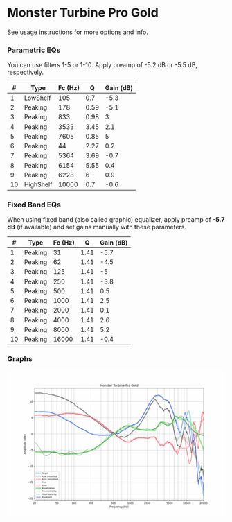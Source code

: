 # Monster Turbine Pro Gold
See [usage instructions](https://github.com/jaakkopasanen/AutoEq#usage) for more options and info.

### Parametric EQs
You can use filters 1-5 or 1-10. Apply preamp of -5.2 dB or -5.5 dB, respectively.

|   # | Type      |   Fc (Hz) |    Q |   Gain (dB) |
|-----|-----------|-----------|------|-------------|
|   1 | LowShelf  |       105 | 0.7  |        -5.3 |
|   2 | Peaking   |       178 | 0.59 |        -5.1 |
|   3 | Peaking   |       833 | 0.98 |         3   |
|   4 | Peaking   |      3533 | 3.45 |         2.1 |
|   5 | Peaking   |      7605 | 0.85 |         5   |
|   6 | Peaking   |        44 | 2.27 |         0.2 |
|   7 | Peaking   |      5364 | 3.69 |        -0.7 |
|   8 | Peaking   |      6154 | 5.55 |         0.4 |
|   9 | Peaking   |      6228 | 6    |         0.9 |
|  10 | HighShelf |     10000 | 0.7  |        -0.6 |

### Fixed Band EQs
When using fixed band (also called graphic) equalizer, apply preamp of **-5.7 dB** (if available) and set gains manually with these parameters.

|   # | Type    |   Fc (Hz) |    Q |   Gain (dB) |
|-----|---------|-----------|------|-------------|
|   1 | Peaking |        31 | 1.41 |        -5.7 |
|   2 | Peaking |        62 | 1.41 |        -4.5 |
|   3 | Peaking |       125 | 1.41 |        -5   |
|   4 | Peaking |       250 | 1.41 |        -3.8 |
|   5 | Peaking |       500 | 1.41 |         0.5 |
|   6 | Peaking |      1000 | 1.41 |         2.5 |
|   7 | Peaking |      2000 | 1.41 |         0.1 |
|   8 | Peaking |      4000 | 1.41 |         2.6 |
|   9 | Peaking |      8000 | 1.41 |         5.2 |
|  10 | Peaking |     16000 | 1.41 |        -0.4 |

### Graphs
![](./Monster%20Turbine%20Pro%20Gold.png)
